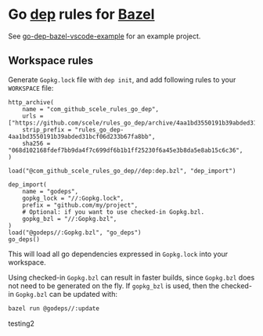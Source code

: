 # Go [dep](https://github.com/golang/dep) rules for [Bazel](https://bazel.build/)

See [go-dep-bazel-vscode-example](https://github.com/scele/go-dep-bazel-vscode-example) for an example project.

## Workspace rules

Generate `Gopkg.lock` file with `dep init`, and add following rules to your `WORKSPACE` file:

```bzl
http_archive(
    name = "com_github_scele_rules_go_dep",
    urls = ["https://github.com/scele/rules_go_dep/archive/4aa1bd3550191b39abded31bcf06d233b67fa8bb.tar.gz"],
    strip_prefix = "rules_go_dep-4aa1bd3550191b39abded31bcf06d233b67fa8bb",
    sha256 = "068d102168fdef7bb9da4f7c699df6b1b1ff25230f6a45e3b8da5e8ab15c6c36",
)

load("@com_github_scele_rules_go_dep//dep:dep.bzl", "dep_import")

dep_import(
    name = "godeps",
    gopkg_lock = "//:Gopkg.lock",
    prefix = "github.com/my/project",
    # Optional: if you want to use checked-in Gopkg.bzl.
    gopkg_bzl = "//:Gopkg.bzl",
)
load("@godeps//:Gopkg.bzl", "go_deps")
go_deps()
```

This will load all go dependencies expressed in `Gopkg.lock` into your workspace.

Using checked-in `Gopkg.bzl` can result in faster builds, since `Gopkg.bzl` does not need to be generated
on the fly.  If `gopkg_bzl` is used, then the checked-in `Gopkg.bzl` can be updated with:

```sh
bazel run @godeps//:update
```
testing2

